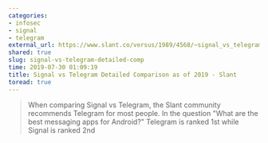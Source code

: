 ```yaml
---
categories:
- infosec
- signal
- telegram
external_url: https://www.slant.co/versus/1989/4568/~signal_vs_telegram
shared: true
slug: signal-vs-telegram-detailed-comp
time: 2019-07-30 01:09:19
title: Signal vs Telegram Detailed Comparison as of 2019 - Slant
toread: true
---
```


> When comparing Signal vs Telegram, the Slant community recommends Telegram for most people. In the question "What are the best messaging apps for Android?" Telegram is ranked 1st while Signal is ranked 2nd